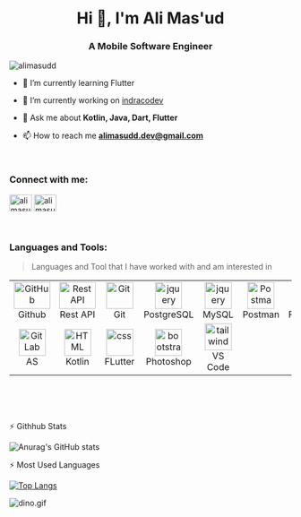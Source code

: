 <h1 align="center">Hi 👋, I'm Ali Mas'ud</h1>
<h3 align="center">A Mobile Software Engineer</h3>

<p align="left"> <img src="https://komarev.com/ghpvc/?username=alimasudd&label=Profile%20views&color=blueviolet&style=flat" alt="alimasudd" /> </p>

- 🌱 I’m currently learning Flutter
  
- 🔭 I’m currently working on [indracodev](https://github.com/indracodev)

- 💬 Ask me about **Kotlin, Java, Dart, Flutter**
  
- 📫 How to reach me **alimasudd.dev@gmail.com**

<br>
<h3 align="left">Connect with me:</h3>
<p align="left">

<a href="https://instagram.com/alimasudd" target="blank"><img align="center" src="https://raw.githubusercontent.com/rahuldkjain/github-profile-readme-generator/master/src/images/icons/Social/instagram.svg" alt="alimasudd" height="30" width="40" /></a>
<a href="https://linkedin.com/in/alimasudd/" target="blank"><img align="center" src="https://raw.githubusercontent.com/rahuldkjain/github-profile-readme-generator/master/src/images/icons/Social/linked-in-alt.svg" alt="alimasudd" height="30" width="40" /></a>
</p>

<br>
<h3 align="left">Languages and Tools:</h3>

> Languages and Tool that I have worked with and am interested in

<table>
  <tr>
       <td align="center" width="96">
        <img src="https://techstack-generator.vercel.app/github-icon.svg" width="65" height="48" alt="GitHub" />
      <br>Github
    </td>
          <td align="center" width="96">
        <img src="https://techstack-generator.vercel.app/restapi-icon.svg" width="65" height="48" alt="Rest API" />
      <br>Rest API
    </td>
    <td align="center" width="96">
        <img src="https://skillicons.dev/icons?i=git" width="48" height="48" alt="Git" />
      <br>Git
    </td>
        <td align="center" width="96">
        <img src="https://skillicons.dev/icons?i=postgres" width="48" height="48" alt="jquery" />
      <br>PostgreSQL
    </td>
    </td>
        <td align="center" width="96">
        <img src="https://techstack-generator.vercel.app/mysql-icon.svg" width="48" height="48" alt="jquery" />
      <br>MySQL
    </td>
        <td align="center" width="96">
        <img src="https://skillicons.dev/icons?i=postman" width="48" height="48" alt="Postman" />
      <br>Postman
    </td>
        <td align="center" width="96">
        <img src="https://skillicons.dev/icons?i=firebase" width="48" height="48" alt="Linux" />
      <br>Firebase
    </td>
        <td align="center" width="96">
        <img src="https://skillicons.dev/icons?i=dart" width="48" height="48" alt="dart" />
      <br>Dart
    </td>
    </td>
        <td align="center" width="96">
        <img src="https://techstack-generator.vercel.app/java-icon.svg" width="48" height="48" alt="dart" />
      <br>Java
    </td>
  </tr>
  <tr>
    <td align="center"  width="96">
        <img src="https://skillicons.dev/icons?i=androidstudio" width="48" height="48" alt="GitLab" />
      <br>AS
    </td>
    <td align="center"  width="96">
        <img src="https://skillicons.dev/icons?i=kotlin" width="48" height="48" alt="HTML" />
      <br>Kotlin
    </td>
    <td align="center" width="96">
        <img src="https://skillicons.dev/icons?i=flutter" width="48" height="48" alt="css" />
      <br>FLutter
    </td>
    <td align="center"  width="96">
        <img src="https://skillicons.dev/icons?i=ps" width="48" height="48" alt="bootstrap" />
      <br>Photoshop
    </td>
    <td align="center" width="96">
        <img src="https://skillicons.dev/icons?i=vscode" width="48" height="48" alt="tailwind" />
      <br>VS Code
  </tr>
</table>
<br><br><br>

:zap: Githhub Stats

![Anurag's GitHub stats](https://github-readme-stats.vercel.app/api?username=alimasudd&show_icons=true&theme=default)

:zap: Most Used Languages

[![Top Langs](https://github-readme-stats.vercel.app/api/top-langs/?username=alimasudd&layout=compact)](https://github.com/anuraghazra/github-readme-stats)


<img data-target="animated-image.replacedImage" alt="dino.gif" class="AnimatedImagePlayer-animatedImage" src="https://github.com/saadeghi/saadeghi/raw/master/dino.gif" style="display: block; opacity: 1;">

<!--
**alimasudd/alimasudd** is a ✨ _special_ ✨ repository because its `README.md` (this file) appears on your GitHub profile.

Here are some ideas to get you started:

- 🔭 I’m currently working on ...
- 🌱 I’m currently learning ...
- 👯 I’m looking to collaborate on ...
- 🤔 I’m looking for help with ...
- 💬 Ask me about ...
- 📫 How to reach me: ...
- 😄 Pronouns: ...
- ⚡ Fun fact: ...
-->
